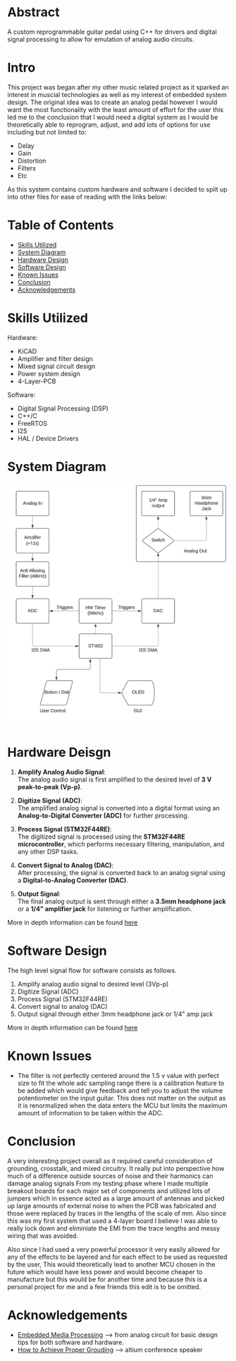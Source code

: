 # Abstract 
  A custom reprogrammable guitar pedal using C++ for drivers and digital signal processing to allow for emulation of analog audio circuits.

# Intro 
  This project was began after my other music related project as it sparked an interest in muscial technologies as well as my interest of embedded system design. The original idea was to create an analog pedal however I would want the most functionality with the least amount of effort for the user this led me to the conclusion that I would need a digital system as I would be theoretically able to reprogram, adjust, and add lots of options for use including but not limited to:

  * Delay 
  * Gain 
  * Distortion 
  * Filters
  * Etc


As this system contains custom hardware and software I decided to split up into other files for ease of reading with the links below:

# Table of Contents
* [Skills Utilized](#Skills-Utilized)
* [System Diagram](#System-Diagram)
* [Hardware Design](#Hardware-Design)
* [Software Design](#Software-Design)
* [Known Issues](#Known-Issues)
* [Conclusion](#Conclusion)
* [Acknowledgements](#Acknowledgements)

# Skills Utilized
Hardware:
* KiCAD
* Amplifier and filter design
* Mixed signal circuit design
* Power system design
* 4-Layer-PCB

Software:
* Digital Signal Processing (DSP)
* C++/C
* FreeRTOS
* I2S
* HAL / Device Drivers

# System Diagram


![System Diagram](Documentation/Images/System_Diagram_Guitar_Pedal.png "System Diagram")

# Hardware Deisgn

1. **Amplify Analog Audio Signal**:  
   The analog audio signal is first amplified to the desired level of **3 V peak-to-peak (Vp-p)**.

2. **Digitize Signal (ADC)**:  
   The amplified analog signal is converted into a digital format using an **Analog-to-Digital Converter (ADC)** for further processing.

3. **Process Signal (STM32F44RE)**:  
   The digitized signal is processed using the **STM32F44RE microcontroller**, which performs necessary filtering, manipulation, and any other DSP tasks.

4. **Convert Signal to Analog (DAC)**:  
   After processing, the signal is converted back to an analog signal using a **Digital-to-Analog Converter (DAC)**.

5. **Output Signal**:  
   The final analog output is sent through either a **3.5mm headphone jack** or a **1/4" amplifier jack** for listening or further amplification.

More in depth information can be found [here](Documentation/Hardware_Design.md)

# Software Design
The high level signal flow for software consists as follows.

1. Amplify analog audio signal to desired level (3Vp-p)
2. Digitize Signal (ADC)
3. Process Signal (STM32F44RE)
4. Convert signal to analog (DAC)
5. Output signal through either 3mm headphone jack or 1/4" amp jack

More in depth information can be found [here](Documentation/Software_Design.md)


# Known Issues
* The filter is not perfectly centered around the 1.5 v value with perfect size to fit the whole adc sampling range there is a calibration feature to be added which would give feedback and tell you to adjust the volume potentiometer on the input guitar. This does not matter on the output as it is renormalized when the data enters the MCU but limits the maximum amount of information to be taken within the ADC.

# Conclusion
A very interesting project overall as it required careful consideration of grounding, crosstalk, and mixed circuitry. It really put into perspective how much of a difference outside sources of noise and their harmonics can damage analog signals From my testing phase where I made multiple breakout boards for each major set of components and utilized lots of jumpers which in essence acted as a large amount of antennas and picked up large amounts of external noise to when the PCB was fabricated and those were replaced by traces in the lengths of the scale of mm. Also since this was my first system that used a 4-layer board I believe I was able to really lock down and eliminiate the EMI from the trace lengths and messy wiring that was avoided.

Also since I had used a very powerful processor it very easily allowed for any of the effects to be layered and for each effect to be used as requested by the user, This would theoretically lead to another MCU chosen in the future which would have less power and would become cheaper to manufacture but this would be for another time and because this is a personal project for me and a few friends this edit is to be omitted.


# Acknowledgements
* [Embedded Media Processing](https://www.analog.com/media/en/dsp-documentation/embedded-media-processing/embedded-media-processing-chapter5.pdf) --> from analog circuit for basic design tips for both software and hardware.
* [How to Achieve Proper Grouding](https://www.youtube.com/live/ySuUZEjARPY?si=K5OwzKmg3GG3vNq2) --> altium conference speaker
